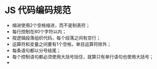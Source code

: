 # JS 代码编码规范

- 缩进使用2个空格缩进，而不是制表符；
- 每行控制在80个字符以内；
- 按逻辑段落组织代码，每个段落之间有空行；
- 运算符和变量之间要有1个空格，单目运算符除外；
- 每条语句都以分号结尾；
- 每个控制语句都必须使用大括号括住，就算只有单行语句也使用大括号；
- 